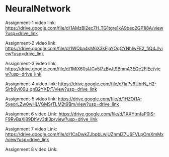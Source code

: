 # NeuralNetwork

Assignment-1 video link: https://drive.google.com/file/d/1AMzBl2ec7H_TG1tgre1kA9beo2GP1i8A/view?usp=drive_link 

Assignment-2 video link: https://drive.google.com/file/d/1WQba4sM6X3kFjaYOgCYNhIwFE2_fiQ4J/view?usp=drive_link

Assignment-3 video link: https://drive.google.com/file/d/1MiX60slJGv5l7zBvJt9BmnA3EQe2FIEe/view?usp=drive_link

Assignment-4 video link: https://drive.google.com/file/d/1aPv9UbrN_H2-Slrb9vi09u_qnB2YXEtT/view?usp=drive_link 

Assignment-5 video link: https://drive.google.com/file/d/1HZOt1A-5yeorLZw0wHLVGMSrTLM2t9Bm/view?usp=drive_link

Assignment 6 video Link: https://drive.google.com/file/d/1XXYtmfaP0iS-F9RvBaXj89DhVv3tII3p/view?usp=drive_link

Assignment 7 video Link: https://drive.google.com/file/d/1CaDwkZJbpbLwjUZnmlZ7U6FVLpOmXmMx/view?usp=drive_link 

Assignment 8 video Link:
